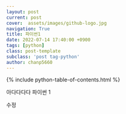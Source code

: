 ```yaml
---
layout: post
current: post
cover:  assets/images/github-logo.jpg
navigation: True
title: 파이썬1
date: 2022-07-14 17:40:00 +0900
tags: [python]
class: post-template
subclass: 'post tag-python'
author: chanp5660
---
```


{% include python-table-of-contents.html %}

아다다다다
파이썬 1

수정
